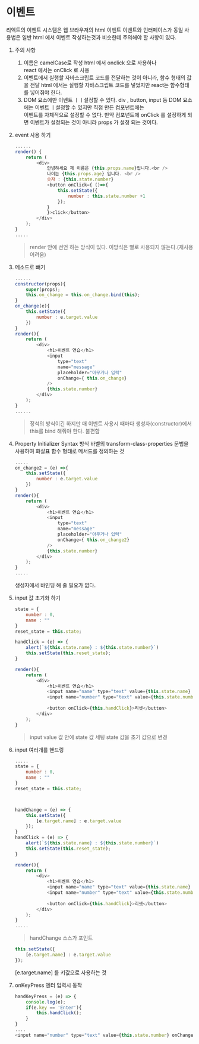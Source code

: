 # 이벤트 
리엑트의 이벤트 시스템은 웹 브라우저의 html 이벤트 이벤트와 인터페이스가 동일
사용법은 일반 html 에서 이벤트 작성하는것과 비슷한데 주의해야 할 사항이 있다. 

1. 주의 사항 
    1. 이름은 camelCase로 작성 
        html 에서 onclick 으로 사용하나     
        react 에서는 onClick 로 사용 
    2. 이벤트에서 실행할 자바스크립트 코드를 전달하는 것이 아니라, 함수 형태의 값을 전달
        html 에서는 실행할 자바스크립트 코드를 넣었지만
        react는 함수형태를 넣어줘야 한다. 
    3. DOM 요소에만 이벤트 ㅣㅣ설정할 수 있다. 
        div , button, input 등 DOM 요소에는 이벤트 ㅣ설정할 수 있지만 직접 만든 컴포넌트에는    
        이벤트를 자체적으로 설정할 수 없다. 
        만약 컴포넌트에 onClick 를 설정하게 되면 이벤트가 설정되는 것이 아니라 
        props 가 설정 되는 것이다. 
        
        
2. event 사용 하기 
    ```js
    ......
    render() {
        return (
            <div>
                안녕하세요 제 이름은 {this.props.name}입니다.<br />
                나이는 {this.props.age} 입니다. <br />
                숫자 : {this.state.number}
                <button onClick={ ()=>{
                    this.setState({
                        number : this.state.number +1 
                    });
                }
                }>click</button>
            </div>
        );
    }
    .....
    ```
    > render 안에 선언 하는 방식이 있다. 
    > 이방식은 별로 사용되지 않는다.(재사용 어려움)

3. 메소드로 뺴기 
    ```js
    ......
    constructor(props){
        super(props);
        this.on_change = this.on_change.bind(this);
    }
    on_change(e){
        this.setState({
            number : e.target.value
        })
    }
    render(){
        return (
            <div>
                <h1>이벤트 연습</h1>
                <input 
                    type="text"
                    name="message"
                    placeholder="아무거나 입력"
                    onChange={ this.on_change}
                />
                {this.state.number}
            </div>
        );
    }
    ......
    ```
    > 정석의 방식이긴 하지만 매 이벤트 사용시 때마다 생성자(constructor)에서 this를 bind 해줘야 한다. 
    > 불편함

4. Property Initializer Syntax 방식
    바벨의 transform-class-properties 문법을 사용하여 화살표 함수 형태로 메서드를 정의하는 것
    ```js
    .....
    on_change2 = (e) =>{
        this.setState({
            number : e.target.value
        })
    }
    render(){
        return (
            <div>
                <h1>이벤트 연습</h1>
                <input 
                    type="text"
                    name="message"
                    placeholder="아무거나 입력"
                    onChange={ this.on_change2}
                />
                {this.state.number}
            </div>
        );
    }
    .....
    ```
    생성자에서 바인딩 해 줄 필요가 없다. 

5. input 값 초기화 하기 
    ```js
    state = {
        number : 0,
        name : ""
    }
    reset_state = this.state;

    handClick = (e) => {
        alert(`${this.state.name} : ${this.state.number}`)
        this.setState(this.reset_state);
    }

    render(){
        return (
            <div>
                <h1>이벤트 연습</h1>
                <input name="name" type="text" value={this.state.name} onChange={this.handChange}/>
                <input name="number" type="text" value={this.state.number} onChange={this.handChange}/>
                
                <button onClick={this.handClick}>리셋</button>
            </div>
        );
    }
    ```
    > input value 값 안에 state 값 세팅 
    > state 값을 초기 값으로 변경

6. input 여러개를 핸드링
    ```js
    .....
    state = {
        number : 0,
        name : ""
    }
    reset_state = this.state;



    handChange = (e) => {
        this.setState({
            [e.target.name] : e.target.value
        });
    }
    handClick = (e) => {
        alert(`${this.state.name} : ${this.state.number}`)
        this.setState(this.reset_state);
    }

    render(){
        return (
            <div>
                <h1>이벤트 연습</h1>
                <input name="name" type="text" value={this.state.name} onChange={this.handChange}/>
                <input name="number" type="text" value={this.state.number} onChange={this.handChange}/>
                
                <button onClick={this.handClick}>리셋</button>
            </div>
        );
    }
    .....
    ```
    > handChange 소스가 포인트 
    ```js
    this.setState({
        [e.target.name] : e.target.value
    });
    ```
    [e.target.name] 를 키값으로 사용하는 것

7. onKeyPress 
    엔터 입력시 동작 
    ```js
    handKeyPress = (e) => {
        console.log(e);
        if(e.key == 'Enter'){
            this.handClick();
        }
    }
    ....
    <input name="number" type="text" value={this.state.number} onChange={this.handChange} onKeyPress={this.handKeyPress}/>
    ```
    